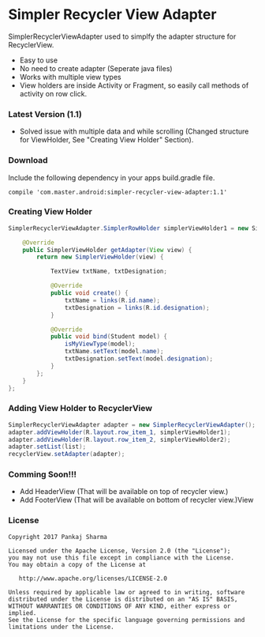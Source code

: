 # Simpler Recycler View Adapter

SimplerRecyclerViewAdapter used to simplfy the adapter structure for RecyclerView.
  - Easy to use
  - No need to create adapter (Seperate java files)
  - Works with multiple view types
  - View holders are inside Activity or Fragment, so easily call methods of activity on row click.

### Latest Version (1.1)
  - Solved issue with multiple data and while scrolling (Changed structure for ViewHolder, See "Creating View Holder" Section).

### Download
Include the following dependency in your apps build.gradle file.
```
compile 'com.master.android:simpler-recycler-view-adapter:1.1'
```

### Creating View Holder
```java
SimplerRecyclerViewAdapter.SimplerRowHolder simplerViewHolder1 = new SimplerRecyclerViewAdapter.SimplerRowHolder<Student>() {

    @Override
    public SimplerViewHolder getAdapter(View view) {
        return new SimplerViewHolder(view) {

            TextView txtName, txtDesignation;

            @Override
            public void create() {
                txtName = links(R.id.name);
                txtDesignation = links(R.id.designation);
            }

            @Override
            public void bind(Student model) {
                isMyViewType(model);
                txtName.setText(model.name);
                txtDesignation.setText(model.designation);
            }
        };
    }
};
```

### Adding View Holder to RecyclerView
```java
SimplerRecyclerViewAdapter adapter = new SimplerRecyclerViewAdapter();
adapter.addViewHolder(R.layout.row_item_1, simplerViewHolder1);
adapter.addViewHolder(R.layout.row_item_2, simplerViewHolder2);
adapter.setList(list);
recyclerView.setAdapter(adapter);
```

### Comming Soon!!!
  - Add HeaderView (That will be available on top of recycler view.)
  - Add FooterView (That will be available on bottom of recycler view.)View

### License
```
Copyright 2017 Pankaj Sharma

Licensed under the Apache License, Version 2.0 (the "License");
you may not use this file except in compliance with the License.
You may obtain a copy of the License at

   http://www.apache.org/licenses/LICENSE-2.0

Unless required by applicable law or agreed to in writing, software
distributed under the License is distributed on an "AS IS" BASIS,
WITHOUT WARRANTIES OR CONDITIONS OF ANY KIND, either express or implied.
See the License for the specific language governing permissions and
limitations under the License.
```
